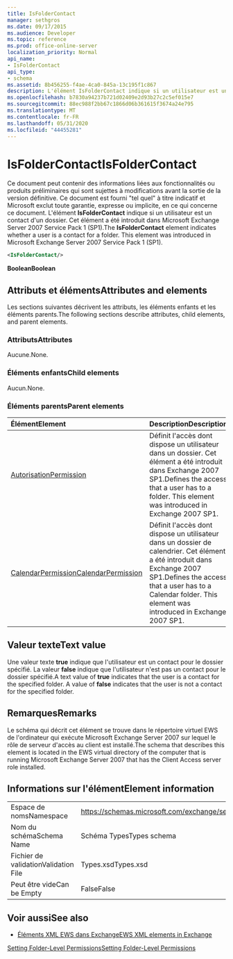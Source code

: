 ```yaml
---
title: IsFolderContact
manager: sethgros
ms.date: 09/17/2015
ms.audience: Developer
ms.topic: reference
ms.prod: office-online-server
localization_priority: Normal
api_name:
- IsFolderContact
api_type:
- schema
ms.assetid: 8b456255-f4ae-4ca0-845a-13c195f1c867
description: L'élément IsFolderContact indique si un utilisateur est un contact d'un dossier. Cet élément a été introduit dans Microsoft Exchange Server 2007 Service Pack 1 (SP1).
ms.openlocfilehash: b7830a94237b721d02409e2d93b27c2c5ef015e7
ms.sourcegitcommit: 88ec988f2bb67c1866d06b361615f3674a24e795
ms.translationtype: MT
ms.contentlocale: fr-FR
ms.lasthandoff: 05/31/2020
ms.locfileid: "44455281"
---
```

# <a name="isfoldercontact"></a><span data-ttu-id="442ce-104">IsFolderContact</span><span class="sxs-lookup"><span data-stu-id="442ce-104">IsFolderContact</span></span>

<span data-ttu-id="442ce-p102">Ce document peut contenir des informations liées aux fonctionnalités ou produits préliminaires qui sont sujettes à modifications avant la sortie de la version définitive. Ce document est fourni "tel quel" à titre indicatif et Microsoft exclut toute garantie, expresse ou implicite, en ce qui concerne ce document. L'élément **IsFolderContact** indique si un utilisateur est un contact d'un dossier. Cet élément a été introduit dans Microsoft Exchange Server 2007 Service Pack 1 (SP1).</span><span class="sxs-lookup"><span data-stu-id="442ce-p102">The **IsFolderContact** element indicates whether a user is a contact for a folder. This element was introduced in Microsoft Exchange Server 2007 Service Pack 1 (SP1).</span></span> 
  
```xml
<IsFolderContact/>
```

 <span data-ttu-id="442ce-107">**Boolean**</span><span class="sxs-lookup"><span data-stu-id="442ce-107">**Boolean**</span></span>
## <a name="attributes-and-elements"></a><span data-ttu-id="442ce-108">Attributs et éléments</span><span class="sxs-lookup"><span data-stu-id="442ce-108">Attributes and elements</span></span>

<span data-ttu-id="442ce-109">Les sections suivantes décrivent les attributs, les éléments enfants et les éléments parents.</span><span class="sxs-lookup"><span data-stu-id="442ce-109">The following sections describe attributes, child elements, and parent elements.</span></span>
  
### <a name="attributes"></a><span data-ttu-id="442ce-110">Attributs</span><span class="sxs-lookup"><span data-stu-id="442ce-110">Attributes</span></span>

<span data-ttu-id="442ce-111">Aucune.</span><span class="sxs-lookup"><span data-stu-id="442ce-111">None.</span></span>
  
### <a name="child-elements"></a><span data-ttu-id="442ce-112">Éléments enfants</span><span class="sxs-lookup"><span data-stu-id="442ce-112">Child elements</span></span>

<span data-ttu-id="442ce-113">Aucun.</span><span class="sxs-lookup"><span data-stu-id="442ce-113">None.</span></span>
  
### <a name="parent-elements"></a><span data-ttu-id="442ce-114">Éléments parents</span><span class="sxs-lookup"><span data-stu-id="442ce-114">Parent elements</span></span>

|<span data-ttu-id="442ce-115">**Élément**</span><span class="sxs-lookup"><span data-stu-id="442ce-115">**Element**</span></span>|<span data-ttu-id="442ce-116">**Description**</span><span class="sxs-lookup"><span data-stu-id="442ce-116">**Description**</span></span>|
|:-----|:-----|
|[<span data-ttu-id="442ce-117">Autorisation</span><span class="sxs-lookup"><span data-stu-id="442ce-117">Permission</span></span>](permission.md) <br/> |<span data-ttu-id="442ce-p103">Définit l'accès dont dispose un utilisateur dans un dossier. Cet élément a été introduit dans Exchange 2007 SP1.</span><span class="sxs-lookup"><span data-stu-id="442ce-p103">Defines the access that a user has to a folder. This element was introduced in Exchange 2007 SP1.</span></span>  <br/> |
|[<span data-ttu-id="442ce-120">CalendarPermission</span><span class="sxs-lookup"><span data-stu-id="442ce-120">CalendarPermission</span></span>](calendarpermission.md) <br/> |<span data-ttu-id="442ce-p104">Définit l'accès dont dispose un utilisateur dans un dossier de calendrier. Cet élément a été introduit dans Exchange 2007 SP1.</span><span class="sxs-lookup"><span data-stu-id="442ce-p104">Defines the access that a user has to a Calendar folder. This element was introduced in Exchange 2007 SP1.</span></span>  <br/> |
   
## <a name="text-value"></a><span data-ttu-id="442ce-123">Valeur texte</span><span class="sxs-lookup"><span data-stu-id="442ce-123">Text value</span></span>

<span data-ttu-id="442ce-p105">Une valeur texte **true** indique que l'utilisateur est un contact pour le dossier spécifié. La valeur **false** indique que l'utilisateur n'est pas un contact pour le dossier spécifié.</span><span class="sxs-lookup"><span data-stu-id="442ce-p105">A text value of **true** indicates that the user is a contact for the specified folder. A value of **false** indicates that the user is not a contact for the specified folder.</span></span> 
  
## <a name="remarks"></a><span data-ttu-id="442ce-126">Remarques</span><span class="sxs-lookup"><span data-stu-id="442ce-126">Remarks</span></span>

<span data-ttu-id="442ce-127">Le schéma qui décrit cet élément se trouve dans le répertoire virtuel EWS de l'ordinateur qui exécute Microsoft Exchange Server 2007 sur lequel le rôle de serveur d'accès au client est installé.</span><span class="sxs-lookup"><span data-stu-id="442ce-127">The schema that describes this element is located in the EWS virtual directory of the computer that is running Microsoft Exchange Server 2007 that has the Client Access server role installed.</span></span>
  
## <a name="element-information"></a><span data-ttu-id="442ce-128">Informations sur l'élément</span><span class="sxs-lookup"><span data-stu-id="442ce-128">Element information</span></span>

|||
|:-----|:-----|
|<span data-ttu-id="442ce-129">Espace de noms</span><span class="sxs-lookup"><span data-stu-id="442ce-129">Namespace</span></span>  <br/> |https://schemas.microsoft.com/exchange/services/2006/types  <br/> |
|<span data-ttu-id="442ce-130">Nom du schéma</span><span class="sxs-lookup"><span data-stu-id="442ce-130">Schema Name</span></span>  <br/> |<span data-ttu-id="442ce-131">Schéma Types</span><span class="sxs-lookup"><span data-stu-id="442ce-131">Types schema</span></span>  <br/> |
|<span data-ttu-id="442ce-132">Fichier de validation</span><span class="sxs-lookup"><span data-stu-id="442ce-132">Validation File</span></span>  <br/> |<span data-ttu-id="442ce-133">Types.xsd</span><span class="sxs-lookup"><span data-stu-id="442ce-133">Types.xsd</span></span>  <br/> |
|<span data-ttu-id="442ce-134">Peut être vide</span><span class="sxs-lookup"><span data-stu-id="442ce-134">Can be Empty</span></span>  <br/> |<span data-ttu-id="442ce-135">False</span><span class="sxs-lookup"><span data-stu-id="442ce-135">False</span></span>  <br/> |
   
## <a name="see-also"></a><span data-ttu-id="442ce-136">Voir aussi</span><span class="sxs-lookup"><span data-stu-id="442ce-136">See also</span></span>



- [<span data-ttu-id="442ce-137">Éléments XML EWS dans Exchange</span><span class="sxs-lookup"><span data-stu-id="442ce-137">EWS XML elements in Exchange</span></span>](ews-xml-elements-in-exchange.md)


[<span data-ttu-id="442ce-138">Setting Folder-Level Permissions</span><span class="sxs-lookup"><span data-stu-id="442ce-138">Setting Folder-Level Permissions</span></span>](https://msdn.microsoft.com/library/c7530e86-5112-401c-b10a-9c054ae59f07%28Office.15%29.aspx)

